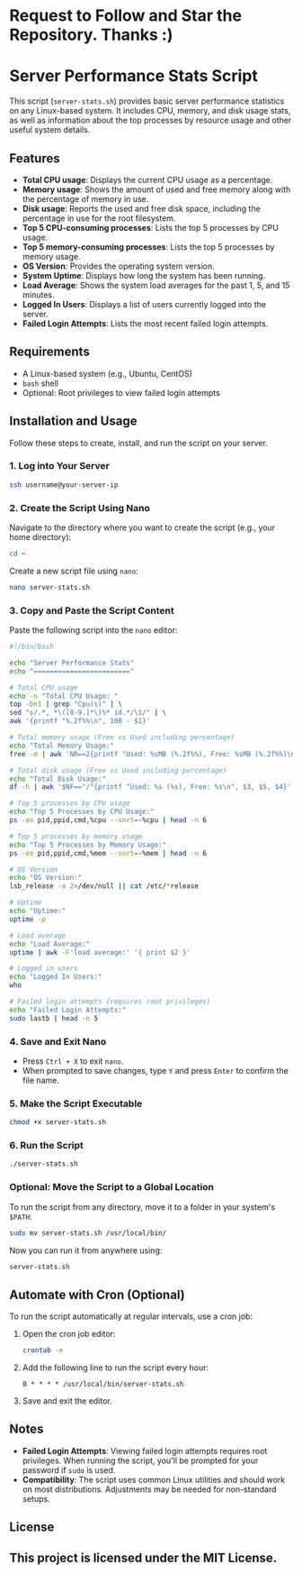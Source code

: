 # Request to Follow and Star the Repository. Thanks :)

# Server Performance Stats Script

This script (`server-stats.sh`) provides basic server performance statistics on any Linux-based system. It includes CPU, memory, and disk usage stats, as well as information about the top processes by resource usage and other useful system details.

## Features

- **Total CPU usage**: Displays the current CPU usage as a percentage.
- **Memory usage**: Shows the amount of used and free memory along with the percentage of memory in use.
- **Disk usage**: Reports the used and free disk space, including the percentage in use for the root filesystem.
- **Top 5 CPU-consuming processes**: Lists the top 5 processes by CPU usage.
- **Top 5 memory-consuming processes**: Lists the top 5 processes by memory usage.
- **OS Version**: Provides the operating system version.
- **System Uptime**: Displays how long the system has been running.
- **Load Average**: Shows the system load averages for the past 1, 5, and 15 minutes.
- **Logged In Users**: Displays a list of users currently logged into the server.
- **Failed Login Attempts**: Lists the most recent failed login attempts.

## Requirements

- A Linux-based system (e.g., Ubuntu, CentOS)
- `bash` shell
- Optional: Root privileges to view failed login attempts

## Installation and Usage

Follow these steps to create, install, and run the script on your server.

### 1. Log into Your Server

```bash
ssh username@your-server-ip
```

### 2. Create the Script Using Nano

Navigate to the directory where you want to create the script (e.g., your home directory):

```bash
cd ~
```

Create a new script file using `nano`:

```bash
nano server-stats.sh
```

### 3. Copy and Paste the Script Content

Paste the following script into the `nano` editor:

```bash
#!/bin/bash

echo "Server Performance Stats"
echo "========================"

# Total CPU usage
echo -n "Total CPU Usage: "
top -bn1 | grep "Cpu(s)" | \
sed "s/.*, *\([0-9.]*\)%* id.*/\1/" | \
awk '{printf "%.2f%%\n", 100 - $1}'

# Total memory usage (Free vs Used including percentage)
echo "Total Memory Usage:"
free -m | awk 'NR==2{printf "Used: %sMB (%.2f%%), Free: %sMB (%.2f%%)\n", $3, $3*100/$2, $4, $4*100/$2 }'

# Total disk usage (Free vs Used including percentage)
echo "Total Disk Usage:"
df -h | awk '$NF=="/"{printf "Used: %s (%s), Free: %s\n", $3, $5, $4}'

# Top 5 processes by CPU usage
echo "Top 5 Processes by CPU Usage:"
ps -eo pid,ppid,cmd,%cpu --sort=-%cpu | head -n 6

# Top 5 processes by memory usage
echo "Top 5 Processes by Memory Usage:"
ps -eo pid,ppid,cmd,%mem --sort=-%mem | head -n 6

# OS Version
echo "OS Version:"
lsb_release -a 2>/dev/null || cat /etc/*release

# Uptime
echo "Uptime:"
uptime -p

# Load average
echo "Load Average:"
uptime | awk -F'load average:' '{ print $2 }'

# Logged in users
echo "Logged In Users:"
who

# Failed login attempts (requires root privileges)
echo "Failed Login Attempts:"
sudo lastb | head -n 5
```

### 4. Save and Exit Nano

- Press `Ctrl + X` to exit `nano`.
- When prompted to save changes, type `Y` and press `Enter` to confirm the file name.

### 5. Make the Script Executable

```bash
chmod +x server-stats.sh
```

### 6. Run the Script

```bash
./server-stats.sh
```

### Optional: Move the Script to a Global Location

To run the script from any directory, move it to a folder in your system's `$PATH`:

```bash
sudo mv server-stats.sh /usr/local/bin/
```

Now you can run it from anywhere using:

```bash
server-stats.sh
```

## Automate with Cron (Optional)

To run the script automatically at regular intervals, use a cron job:

1. Open the cron job editor:

   ```bash
   crontab -e
   ```

2. Add the following line to run the script every hour:

   ```
   0 * * * * /usr/local/bin/server-stats.sh
   ```

3. Save and exit the editor.

## Notes

- **Failed Login Attempts**: Viewing failed login attempts requires root privileges. When running the script, you'll be prompted for your password if `sudo` is used.
- **Compatibility**: The script uses common Linux utilities and should work on most distributions. Adjustments may be needed for non-standard setups.

## License

This project is licensed under the MIT License.
---